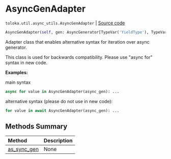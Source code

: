 # AsyncGenAdapter
`toloka.util.async_utils.AsyncGenAdapter` | [Source code](https://github.com/Toloka/toloka-kit/blob/v1.1.4/src/util/async_utils.py#L358)

```python
AsyncGenAdapter(self, gen: AsyncGenerator[TypeVar('YieldType'), TypeVar('SendType')])
```

Adapter class that enables alternative syntax for iteration over async generator.


This class is used for backwards compatibility. Please use "async for" syntax in new code.


**Examples:**

main syntax
```python
async for value in AsyncGenAdapter(async_gen): ...
```

alternative syntax (please do not use in new code):
```python
for value in await AsyncGenAdapter(async_gen): ...
```
## Methods Summary

| Method | Description |
| :------| :-----------|
[as_sync_gen](toloka.util.async_utils.AsyncGenAdapter.as_sync_gen.md)| None
